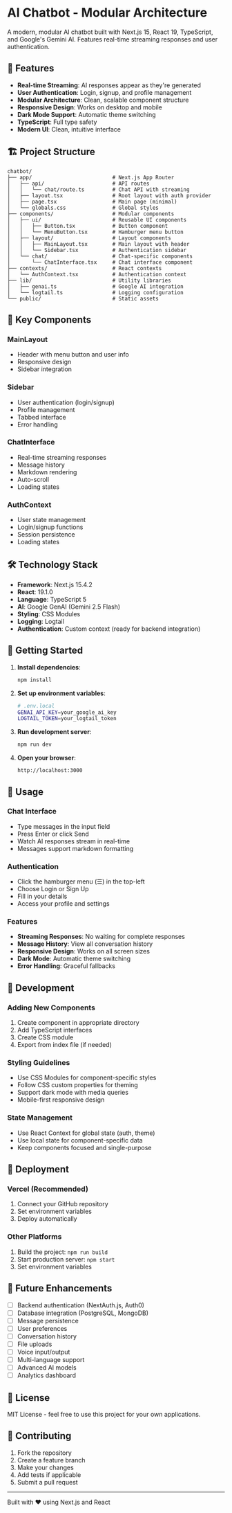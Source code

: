 # AI Chatbot - Modular Architecture

A modern, modular AI chatbot built with Next.js 15, React 19, TypeScript, and Google's Gemini AI. Features real-time streaming responses and user authentication.

## 🚀 Features

- **Real-time Streaming**: AI responses appear as they're generated
- **User Authentication**: Login, signup, and profile management
- **Modular Architecture**: Clean, scalable component structure
- **Responsive Design**: Works on desktop and mobile
- **Dark Mode Support**: Automatic theme switching
- **TypeScript**: Full type safety
- **Modern UI**: Clean, intuitive interface

## 🏗️ Project Structure

```
chatbot/
├── app/                          # Next.js App Router
│   ├── api/                      # API routes
│   │   └── chat/route.ts         # Chat API with streaming
│   ├── layout.tsx                # Root layout with auth provider
│   ├── page.tsx                  # Main page (minimal)
│   └── globals.css               # Global styles
├── components/                   # Modular components
│   ├── ui/                       # Reusable UI components
│   │   ├── Button.tsx            # Button component
│   │   └── MenuButton.tsx        # Hamburger menu button
│   ├── layout/                   # Layout components
│   │   ├── MainLayout.tsx        # Main layout with header
│   │   └── Sidebar.tsx           # Authentication sidebar
│   └── chat/                     # Chat-specific components
│       └── ChatInterface.tsx     # Chat interface component
├── contexts/                     # React contexts
│   └── AuthContext.tsx           # Authentication context
├── lib/                          # Utility libraries
│   ├── genai.ts                  # Google AI integration
│   └── logtail.ts                # Logging configuration
└── public/                       # Static assets
```

## 🎯 Key Components

### **MainLayout**
- Header with menu button and user info
- Responsive design
- Sidebar integration

### **Sidebar**
- User authentication (login/signup)
- Profile management
- Tabbed interface
- Error handling

### **ChatInterface**
- Real-time streaming responses
- Message history
- Markdown rendering
- Auto-scroll
- Loading states

### **AuthContext**
- User state management
- Login/signup functions
- Session persistence
- Loading states

## 🛠️ Technology Stack

- **Framework**: Next.js 15.4.2
- **React**: 19.1.0
- **Language**: TypeScript 5
- **AI**: Google GenAI (Gemini 2.5 Flash)
- **Styling**: CSS Modules
- **Logging**: Logtail
- **Authentication**: Custom context (ready for backend integration)

## 🚀 Getting Started

1. **Install dependencies**:
   ```bash
   npm install
   ```

2. **Set up environment variables**:
   ```bash
   # .env.local
   GENAI_API_KEY=your_google_ai_key
   LOGTAIL_TOKEN=your_logtail_token
   ```

3. **Run development server**:
   ```bash
   npm run dev
   ```

4. **Open your browser**:
   ```
   http://localhost:3000
   ```

## 📱 Usage

### **Chat Interface**
- Type messages in the input field
- Press Enter or click Send
- Watch AI responses stream in real-time
- Messages support markdown formatting

### **Authentication**
- Click the hamburger menu (☰) in the top-left
- Choose Login or Sign Up
- Fill in your details
- Access your profile and settings

### **Features**
- **Streaming Responses**: No waiting for complete responses
- **Message History**: View all conversation history
- **Responsive Design**: Works on all screen sizes
- **Dark Mode**: Automatic theme switching
- **Error Handling**: Graceful fallbacks

## 🔧 Development

### **Adding New Components**
1. Create component in appropriate directory
2. Add TypeScript interfaces
3. Create CSS module
4. Export from index file (if needed)

### **Styling Guidelines**
- Use CSS Modules for component-specific styles
- Follow CSS custom properties for theming
- Support dark mode with media queries
- Mobile-first responsive design

### **State Management**
- Use React Context for global state (auth, theme)
- Use local state for component-specific data
- Keep components focused and single-purpose

## 🚀 Deployment

### **Vercel (Recommended)**
1. Connect your GitHub repository
2. Set environment variables
3. Deploy automatically

### **Other Platforms**
1. Build the project: `npm run build`
2. Start production server: `npm start`
3. Set environment variables

## 🔮 Future Enhancements

- [ ] Backend authentication (NextAuth.js, Auth0)
- [ ] Database integration (PostgreSQL, MongoDB)
- [ ] Message persistence
- [ ] User preferences
- [ ] Conversation history
- [ ] File uploads
- [ ] Voice input/output
- [ ] Multi-language support
- [ ] Advanced AI models
- [ ] Analytics dashboard

## 📄 License

MIT License - feel free to use this project for your own applications.

## 🤝 Contributing

1. Fork the repository
2. Create a feature branch
3. Make your changes
4. Add tests if applicable
5. Submit a pull request

---

Built with ❤️ using Next.js and React
